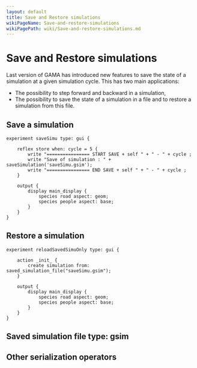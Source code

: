 ```yaml
---
layout: default
title: Save and Restore simulations
wikiPageName: Save-and-restore-simulations
wikiPagePath: wiki/Save-and-restore-simulations.md
---
```

[//]: # (startConcept|use_saveSimulation)
[//]: # (keyword|concept_save)
[//]: # (keyword|concept_simulation)
# Save and Restore simulations

Last version of GAMA has introduced new features to save the state of a simulation at a given simulation cycle. This has two main applications:
  * The possibility to step forward and backward in a simulation,
  * The possibility to save the state of a simulation in a file and to restore a simulation from this file.


## Save a simulation


```
experiment saveSimu type: gui {

	reflex store when: cycle = 5 {		
		write "================ START SAVE + self " + " - " + cycle ;		
		write "Save of simulation : " + saveSimulation('saveSimu.gsim');
		write "================ END SAVE + self " + " - " + cycle ;			
	}	
	
	output {
		display main_display {
			species road aspect: geom;
			species people aspect: base;						
		}
	}	
}
```

## Restore a simulation

```
experiment reloadSavedSimuOnly type: gui {
	
	action _init_ {
		create simulation from: saved_simulation_file("saveSimu.gsim");	
	}

	output {
		display main_display {
			species road aspect: geom;
			species people aspect: base;						
		}
	}	
}
```

## Saved simulation file type: gsim

## Other serialization operators
